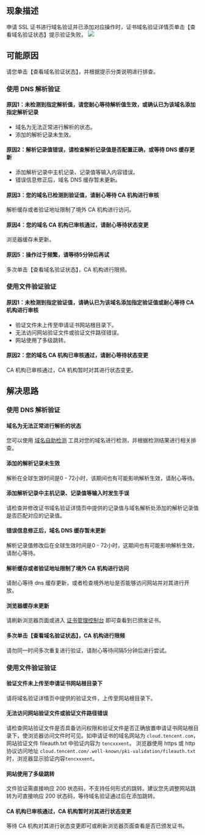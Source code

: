 ## 现象描述
申请 SSL 证书进行域名验证并已添加对应操作时，证书域名验证详情页单击【查看域名验证状态】提示验证失败。
![](https://main.qcloudimg.com/raw/72ec22ee9ff15811194d0ae7d768af25.png)

## 可能原因
请您单击【查看域名验证状态】，并根据提示分类说明进行排查。

### 使用 DNS 解析验证
#### 原因1：未检测到指定解析值，请您耐心等待解析值生效，或确认已为该域名添加指定解析记录
- 域名为无法正常进行解析的状态。
- 添加的解析记录未生效。

#### 原因2：解析记录值错误，请检查解析记录值是否配置正确，或等待 DNS 缓存更新
- 添加解析记录中主机记录、记录值等输入内容错误。
- 错误信息修正后，域名 DNS 缓存暂未更新。

#### 原因3：您的域名已检测到验证值，请耐心等待 CA 机构进行审核
解析缓存或者验证地址限制了境外 CA 机构进行访问。

#### 原因4：您的域名 CA 机构已审核通过，请耐心等待状态变更
浏览器缓存未更新。

#### 原因5：操作过于频繁，请等待5分钟后再试
多次单击【查看域名验证状态】，CA 机构进行限频。


### 使用文件验证验证
#### 原因1：未检测到指定验证值，请确认已为该域名添加指定验证值或耐心等待 CA 机构进行审核
- 验证文件未上传至申请证书网站根目录下。
- 无法访问网站验证文件或验证文件路径错误。
- 网站使用了多级跳转。

#### 原因2：您的域名 CA 机构已审核通过，请耐心等待状态变更
CA 机构已审核通过，CA 机构暂时对其进行状态变更。

## 解决思路
### 使用 DNS 解析验证
#### 域名为无法正常进行解析的状态
您可以使用 [域名自助检测](https://domaintool.cloud.tencent.com/) 工具对您的域名进行检测，并根据检测结果进行相关排查。

#### 添加的解析记录未生效
解析在全球生效时间是0 - 72小时，该期间也有可能影响解析生效，请耐心等待。

#### 添加解析记录中主机记录、记录值等输入时发生手误
请检查并修改证书域名验证详情页中提供的记录值与域名解析处添加的解析记录值是否匹配对应的记录值。

#### 错误信息修正后，域名 DNS 缓存暂未更新
解析记录值修改后在全球生效时间是0 - 72小时，这期间也有可能影响解析生效，请耐心等待。

#### 解析缓存或者验证地址限制了境外 CA 机构进行访问
请耐心等待 dns 缓存更新，或者检查境外地址是否能够访问网站并对其进行开放。

#### 浏览器缓存未更新
请刷新浏览器页面或进入 [证书管理控制台](https://console.cloud.tencent.com/certoverview) 即可查看到已颁发证书。

#### 多次单击【查看域名验证状态】，CA 机构进行限频
请勿同一时间多次重复进行验证，请耐心等待间隔5分钟后进行尝试。


### 使用文件验证验证
#### 验证文件未上传至申请证书网站根目录下
请将域名验证详情页中提供的验证文件，上传至网站根目录下。

#### 无法访问网站验证文件或验证文件路径错误
请检查网站验证文件是否具备访问权限和验证文件是否正确放置申请证书网站根目录下，使浏览器访问文件时可见。如申请证书的域名网站为 `cloud.tencent.com`，网站验证文件 fileauth.txt	中验证内容为 `tencxxxent`。
浏览器使用 https 或 http 协议访问地址 `cloud.tencent.com/.well-known/pki-validation/fileauth.txt` 时，浏览器显示验证内容`tencxxxent`。

#### 网站使用了多级跳转
文件验证需直接响应 200 状态码，不支持任何形式的跳转。建议您先调整网站跳转为可直接响应 200 状态码，等待域名验证通过后在添加跳转。 

#### CA 机构已审核通过，CA 机构暂时对其进行状态变更
等待 CA 机构对其进行状态变更即可或刷新浏览器页面查看是否已颁发证书。
